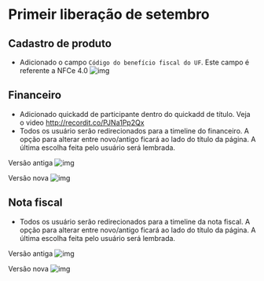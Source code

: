 # Primeir liberação de setembro


## Cadastro de produto
* Adicionado o campo `Código do benefício fiscal do UF`. Este campo é referente a NFCe 4.0
![img](http://funkyimg.com/i/2KMVP.png)

## Financeiro
* Adicionado quickadd de participante dentro do quickadd de título. Veja o video http://recordit.co/PJNa1Pp2Qx
* Todos os usuário serão redirecionados para a timeline do financeiro. A opção para alterar entre novo/antigo ficará ao lado do título da página. A última escolha feita pelo usuário será lembrada.

Versão antiga
![img](https://i.imgur.com/IB7p0pR.png)

Versão nova
![img](https://i.imgur.com/ofMzyyf.png)

## Nota fiscal
* Todos os usuário serão redirecionados para a timeline da nota fiscal. A opção para alterar entre novo/antigo ficará ao lado do título da página. A última escolha feita pelo usuário será lembrada.

Versão antiga
![img](https://i.imgur.com/ccTbQOy.png)

Versão nova
![img](https://i.imgur.com/dCaQ3ux.png)
